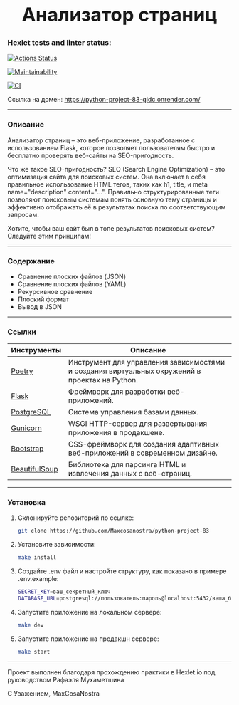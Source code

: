 <h1 align="center" style="font-size: 3em;">Анализатор страниц</h1>

### Hexlet tests and linter status:
[![Actions Status](https://github.com/Maxcosanostra/python-project-83/actions/workflows/hexlet-check.yml/badge.svg)](https://github.com/Maxcosanostra/python-project-83/actions)

[![Maintainability](https://api.codeclimate.com/v1/badges/1e01adc153c0c40755c1/maintainability)](https://codeclimate.com/github/Maxcosanostra/python-project-83/maintainability)

[![CI](https://github.com/Maxcosanostra/python-project-83/actions/workflows/ci.yml/badge.svg)](https://github.com/Maxcosanostra/python-project-83/actions/workflows/ci.yml)

Ссылка на домен:
https://python-project-83-gidc.onrender.com/


---
### Описание
Анализатор страниц – это веб-приложение, разработанное с использованием Flask, которое позволяет пользователям быстро и бесплатно проверять веб-сайты на SEO-пригодность.

Что же такое SEO-пригодность? SEO (Search Engine Optimization) – это оптимизация сайта для поисковых систем. Она включает в себя правильное использование HTML тегов, таких как 
h1, title, и meta name="description" content="...". Правильно структурированные теги позволяют поисковым системам понять основную тему страницы и эффективно отображать её в 
результатах поиска по соответствующим запросам.

Хотите, чтобы ваш сайт был в топе результатов поисковых систем? Следуйте этим принципам!


---

### Содержание
* Сравнение плоских файлов (JSON)
* Сравнение плоских файлов (YAML)
* Рекурсивное сравнение
* Плоский формат
* Вывод в JSON

---

### Ссылки

| Инструменты | Описание |
|----------|----------|
| [Poetry](https://python-poetry.org/) | Инструмент для управления зависимостями и создания виртуальных окружений в проектах на Python. |
| [Flask](https://flask.palletsprojects.com/en/3.0.x/) | Фреймворк для разработки веб-приложений. |
| [PostgreSQL](https://www.postgresql.org/) | Система управления базами данных. |
| [Gunicorn](https://gunicorn.org/) | WSGI HTTP-сервер для развертывания приложения в продакшене. |
| [Bootstrap](https://getbootstrap.com/) | CSS-фреймворк для создания адаптивных веб-приложений в современном дизайне. |
| [BeautifulSoup](https://pypi.org/project/beautifulsoup4/) | Библиотека для парсинга HTML и извлечения данных с веб-страниц. |

---

### Установка

1. Склонируйте репозиторий по ссылке:
   ```sh
   git clone https://github.com/Maxcosanostra/python-project-83
   ```

2. Установите зависимости:
   ```sh
   make install
   ```

3. Создайте .env файл и настройте структуру, как показано в примере .env.example:
   ```sh
   SECRET_KEY=ваш_секретный_ключ
   DATABASE_URL=postgresql://пользователь:пароль@localhost:5432/ваша_база_данных
   ```

4. Запустите приложение на локальном сервере:
   ```sh
   make dev
   ```

5. Запустите приложение на продакшн сервере:
   ```sh
   make start
   ```
---

Проект выполнен благодаря прохождению практики в Hexlet.io под руководством Рафаэля Мухаметшина

С Уважением, MaxCosaNostra
